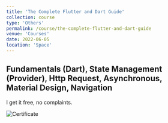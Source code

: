 ```yaml
---
title: 'The Complete Flutter and Dart Guide'
collection: course
type: 'Others'
permalink: /course/the-complete-flutter-and-dart-guide
venue: 'Courses'
date: 2022-06-05
location: 'Space'
---
```


## Fundamentals (Dart), State Management (Provider), Http Request, Asynchronous, Material Design, Navigation

I get it free, no complaints.

![Certificate](https://udemy-certificate.s3.amazonaws.com/image/UC-7bd9e1d6-589e-4aa2-89e4-1872f05373a6.jpg?v=1611468380000)
